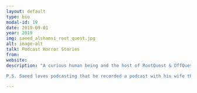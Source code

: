 ```yaml
---
layout: default
type: bio
modal-id: 19
date: 2019-09-01
year: 2019
img: saeed_alshamsi_root_quest.jpg
alt: image-alt
talk: Podcast Horror Stories
from:
website: 
description: "A curious human being and the host of RootQuest & OffQuest podcasts. After 5 years of podcasting, now he's \"Vagabonding\" all over the UAE in a quest to share the knowledge of podcasting and record a new line of podcast productions.

P.S. Saeed loves podcasting that he recorded a podcast with his wife the day they got married."

---
```

